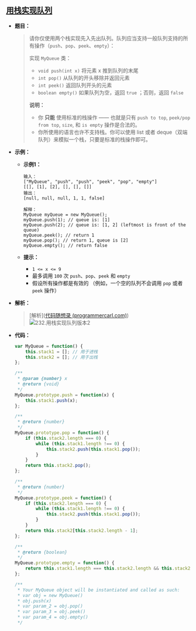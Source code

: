 ## [用栈实现队列](https://leetcode.cn/problems/implement-queue-using-stacks/)

* **题目：**

  >请你仅使用两个栈实现先入先出队列。队列应当支持一般队列支持的所有操作（`push`、`pop`、`peek`、`empty`）：
  >
  >实现 `MyQueue` 类：
  >
  >* `void push(int x)` 将元素 x 推到队列的末尾
  >* `int pop()` 从队列的开头移除并返回元素
  >* `int peek()` 返回队列开头的元素
  >* `boolean empty()` 如果队列为空，返回 `true` ；否则，返回 `false`
  >
  >**说明：**
  >
  >* 你 **只能** 使用标准的栈操作 —— 也就是只有 `push to top`, `peek/pop from top`, `size`, 和 `is empty` 操作是合法的。
  >* 你所使用的语言也许不支持栈。你可以使用 list 或者 deque（双端队列）来模拟一个栈，只要是标准的栈操作即可。

* **示例：**

  * **示例1：**

    ```
    输入：
    ["MyQueue", "push", "push", "peek", "pop", "empty"]
    [[], [1], [2], [], [], []]
    输出：
    [null, null, null, 1, 1, false]
    
    解释：
    MyQueue myQueue = new MyQueue();
    myQueue.push(1); // queue is: [1]
    myQueue.push(2); // queue is: [1, 2] (leftmost is front of the queue)
    myQueue.peek(); // return 1
    myQueue.pop(); // return 1, queue is [2]
    myQueue.empty(); // return false
    ```

  * **提示：**

    * `1 <= x <= 9`
    * 最多调用 `100` 次 `push`、`pop`、`peek` 和 `empty`
    * 假设所有操作都是有效的 （例如，一个空的队列不会调用 `pop` 或者 `peek` 操作）

* **解析：**

  >[解析]([代码随想录 (programmercarl.com)](https://programmercarl.com/0232.用栈实现队列.html#思路))<br><img src="https://code-thinking.cdn.bcebos.com/gifs/232.%E7%94%A8%E6%A0%88%E5%AE%9E%E7%8E%B0%E9%98%9F%E5%88%97%E7%89%88%E6%9C%AC2.gif" alt="232.用栈实现队列版本2"  />

* **代码：**

  ```js
  var MyQueue = function() {
      this.stack1 = []; // 用于进栈
      this.stack2 = []; // 用于出栈
  };
  
  /** 
   * @param {number} x
   * @return {void}
   */
  MyQueue.prototype.push = function(x) {
      this.stack1.push(x);
  };
  
  /**
   * @return {number}
   */
  MyQueue.prototype.pop = function() {
      if (this.stack2.length === 0) {
          while (this.stack1.length !== 0) {
              this.stack2.push(this.stack1.pop());
          }
      }
      return this.stack2.pop();
  };
  
  /**
   * @return {number}
   */
  MyQueue.prototype.peek = function() {
      if (this.stack2.length === 0) {
          while (this.stack1.length !== 0) {
              this.stack2.push(this.stack1.pop());
          }
      }
      return this.stack2[this.stack2.length - 1];
  };
  
  /**
   * @return {boolean}
   */
  MyQueue.prototype.empty = function() {
      return this.stack1.length === this.stack2.length && this.stack2.length === 0;
  };
  
  /**
   * Your MyQueue object will be instantiated and called as such:
   * var obj = new MyQueue()
   * obj.push(x)
   * var param_2 = obj.pop()
   * var param_3 = obj.peek()
   * var param_4 = obj.empty()
   */
  ```